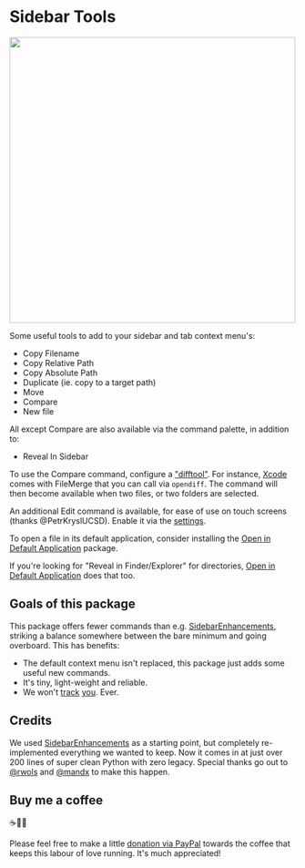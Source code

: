 # Sidebar Tools

<img src="https://raw.githubusercontent.com/braver/SideBarTools/master/screenshot.png" width="502">

Some useful tools to add to your sidebar and tab context menu's:

- Copy Filename
- Copy Relative Path
- Copy Absolute Path
- Duplicate (ie. copy to a target path)
- Move
- Compare
- New file

All except Compare are also available via the command palette, in addition to:

- Reveal In Sidebar

To use the Compare command, configure a ["difftool"](https://github.com/braver/SideBarTools/blob/master/SideBarTools.sublime-settings#L8). For instance, [Xcode][4] comes with FileMerge that you can call via `opendiff`. The command will then become available when two files, or two folders are selected.

An additional Edit command is available, for ease of use on touch screens (thanks @PetrKryslUCSD). Enable it via the [settings](https://github.com/braver/SideBarTools/blob/master/SideBarTools.sublime-settings#L11). 

To open a file in its default application, consider installing the [Open in Default Application][2] package.

If you're looking for "Reveal in Finder/Explorer" for directories, [Open in Default Application][2] does that too.

## Goals of this package

This package offers fewer commands than e.g. [SidebarEnhancements][1], striking a balance somewhere between the bare minimum 
and going overboard. This has benefits:

- The default context menu isn't replaced, this package just adds some useful 
  new commands.
- It's tiny, light-weight and reliable.
- We won't [track][3] [you][5]. Ever.


## Credits

We used [SidebarEnhancements][1] as a starting point, but completely re-implemented everything we wanted to keep. Now it comes in at just over 200 lines of super clean Python with zero legacy. Special thanks go out to [@rwols][6] and [@mandx][7] to make this happen.


[1]: https://packagecontrol.io/packages/SideBarEnhancements
[2]: https://packagecontrol.io/packages/Open%20in%20Default%20Application
[3]: https://github.com/SideBarEnhancements-org/SideBarEnhancements/blob/d1c7fa4bac6a1f31ba177bc41ddd0ca902e43609/Stats.py
[4]: https://developer.apple.com/xcode/
[5]: https://forum.sublimetext.com/t/rfc-default-package-control-channel-and-package-telemetry/30157
[6]: https://github.com/braver/SideBarTools/pull/2
[7]: https://github.com/braver/SideBarTools/pulls?q=is%3Apr+author%3Amandx

## Buy me a coffee 

☕️👌🏻

Please feel free to make a little [donation via PayPal](https://paypal.me/koenlageveen) towards the coffee that keeps this labour of love running. It's much appreciated!

